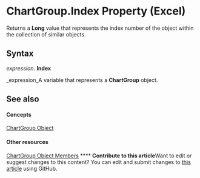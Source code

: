 
# ChartGroup.Index Property (Excel)

Returns a  **Long** value that represents the index number of the object within the collection of similar objects.


## Syntax

 _expression_. **Index**

 _expression_A variable that represents a  **ChartGroup** object.


## See also


#### Concepts


 [ChartGroup Object](7eee66c5-04a7-fd86-6e34-4c22ccaf8de0.md)
#### Other resources


 [ChartGroup Object Members](2d31f7af-d639-c8f4-0714-08fc618ec92d.md)
****   **Contribute to this article**Want to edit or suggest changes to this content? You can edit and submit changes to  [this article](https://github.com/jhershey00/VBA_Excel_Test/OpenXMLCon/articles/94d5d282-9517-1ee4-5f47-6fcb7abce926.md) using GitHub.

